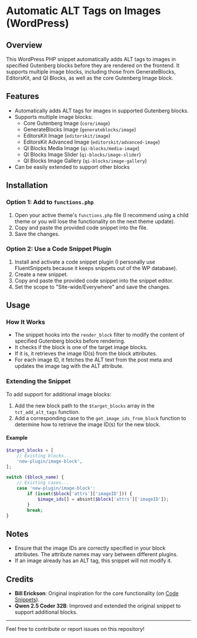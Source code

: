 # Automatic ALT Tags on Images (WordPress)

## Overview
This WordPress PHP snippet automatically adds ALT tags to images in specified Gutenberg blocks before they are rendered on the frontend. It supports multiple image blocks, including those from GenerateBlocks, EditorsKit, and QI Blocks, as well as the core Gutenberg Image block.

## Features
- Automatically adds ALT tags for images in supported Gutenberg blocks.
- Supports multiple image blocks:
  - Core Gutenberg Image (`core/image`)
  - GenerateBlocks Image (`generateblocks/image`)
  - EditorsKit Image (`editorskit/image`)
  - EditorsKit Advanced Image (`editorskit/advanced-image`)
  - QI Blocks Media Image (`qi-blocks/media-image`)
  - QI Blocks Image Slider (`qi-blocks/image-slider`)
  - QI Blocks Image Gallery (`qi-blocks/image-gallery`)
- Can be easily extended to support other blocks

## Installation

### Option 1: Add to `functions.php`
1. Open your active theme's `functions.php` file (I recommend using a child theme or you will lose the functionality on the next theme update).
2. Copy and paste the provided code snippet into the file.
3. Save the changes.

### Option 2: Use a Code Snippet Plugin
1. Install and activate a code snippet plugin (I personally use FluentSnippets because it keeps snippets out of the WP database).
2. Create a new snippet.
3. Copy and paste the provided code snippet into the snippet editor.
4. Set the scope to "Site-wide/Everywhere" and save the changes.

## Usage

### How It Works
- The snippet hooks into the `render_block` filter to modify the content of specified Gutenberg blocks before rendering.
- It checks if the block is one of the target image blocks.
- If it is, it retrieves the image ID(s) from the block attributes.
- For each image ID, it fetches the ALT text from the post meta and updates the image tag with the ALT attribute.

### Extending the Snippet
To add support for additional image blocks:
1. Add the new block path to the `$target_blocks` array in the `tct_add_alt_tags` function.
2. Add a corresponding case to the `get_image_ids_from_block` function to determine how to retrieve the image ID(s) for the new block.

#### Example
```php
$target_blocks = [
    // Existing blocks...
    'new-plugin/image-block',
];

switch ($block_name) {
    // Existing cases...
    case 'new-plugin/image-block':
        if (isset($block['attrs']['imageID'])) {
            $image_ids[] = absint($block['attrs']['imageID']);
        }
        break;
}
```

## Notes
- Ensure that the image IDs are correctly specified in your block attributes. The attribute names may vary between different plugins.
- If an image already has an ALT tag, this snippet will not modify it.

## Credits
- **Bill Erickson**: Original inspiration for the core functionality (on [Code Snippets](https://snippetclub.com/automatic-alt-tags-on-images-in-wordpress/)).
- **Qwen 2.5 Coder 32B**: Improved and extended the original snippet to support additional blocks.

---

Feel free to contribute or report issues on this repository!
